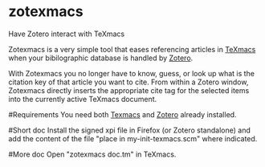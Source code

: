 # zotexmacs
Have Zotero interact with TeXmacs

Zotexmacs is a very simple tool that eases referencing articles in [TeXmacs](http://www.texmacs.org) when your bibilographic database is handled by [Zotero](https://www.zotero.org/).

With Zotexmacs you no longer have to know, guess, or look up what is the citation key of that article you want to cite. From within a Zotero window, Zotexmacs directly inserts the appropriate cite tag for the selected items into the currently active TeXmacs document.

#Requirements
You need both [Texmacs](http://www.texmacs.org) and [Zotero](https://www.zotero.org/) already installed.

#Short doc 
Install the signed xpi file in Firefox (or Zotero standalone) and add the content of the file "place in my-init-texmacs.scm" where indicated.

#More doc 
Open "zotexmacs doc.tm" in TeXmacs.

